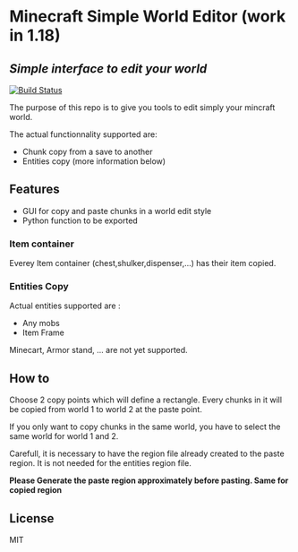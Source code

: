 # Minecraft Simple World Editor (work in 1.18)
## _Simple interface to edit your world_

[![Build Status](https://travis-ci.org/joemccann/dillinger.svg?branch=master)](https://travis-ci.org/joemccann/dillinger)

The purpose of this repo is to give you tools to edit simply your mincraft world.

The actual functionnality supported are:
- Chunk copy from a save to another
- Entities copy (more information below)


## Features

- GUI for copy and paste chunks in a world edit style
- Python function to be exported

### Item container
Everey Item container (chest,shulker,dispenser,...) has their item copied.

### Entities Copy
Actual entities supported are :
- Any mobs
- Item Frame

Minecart, Armor stand, ... are not yet supported.

## How to

Choose 2 copy points which will define a rectangle. Every chunks in it will be copied from world 1 to world 2 at the paste point. 

If you only want to copy chunks in the same world, you have to select the same world for world 1 and 2.

Carefull, it is necessary to have the region file already created to the paste region. It is not needed for the entities region file.

**Please Generate the paste region approximately before pasting. Same for copied region**

##

## License

MIT


[//]: # (These are reference links used in the body of this note and get stripped out when the markdown processor does its job. There is no need to format nicely because it shouldn't be seen. Thanks SO - http://stackoverflow.com/questions/4823468/store-comments-in-markdown-syntax)

   [dill]: <https://github.com/joemccann/dillinger>
   [git-repo-url]: <https://github.com/joemccann/dillinger.git>
   [john gruber]: <http://daringfireball.net>
   [df1]: <http://daringfireball.net/projects/markdown/>
   [markdown-it]: <https://github.com/markdown-it/markdown-it>
   [Ace Editor]: <http://ace.ajax.org>
   [node.js]: <http://nodejs.org>
   [Twitter Bootstrap]: <http://twitter.github.com/bootstrap/>
   [jQuery]: <http://jquery.com>
   [@tjholowaychuk]: <http://twitter.com/tjholowaychuk>
   [express]: <http://expressjs.com>
   [AngularJS]: <http://angularjs.org>
   [Gulp]: <http://gulpjs.com>

   [PlDb]: <https://github.com/joemccann/dillinger/tree/master/plugins/dropbox/README.md>
   [PlGh]: <https://github.com/joemccann/dillinger/tree/master/plugins/github/README.md>
   [PlGd]: <https://github.com/joemccann/dillinger/tree/master/plugins/googledrive/README.md>
   [PlOd]: <https://github.com/joemccann/dillinger/tree/master/plugins/onedrive/README.md>
   [PlMe]: <https://github.com/joemccann/dillinger/tree/master/plugins/medium/README.md>
   [PlGa]: <https://github.com/RahulHP/dillinger/blob/master/plugins/googleanalytics/README.md>
